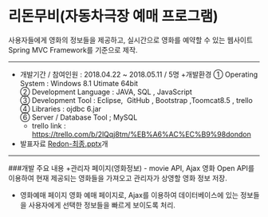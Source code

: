 # 리돈무비(자동차극장 예매 프로그램)
사용자들에게 영화의 정보들을 제공하고, 실시간으로 영화를 예약할 수 있는 웹사이트
Spring MVC Framework를 기준으로 제작.

---
+ 개발기간 / 참여인원 : 2018.04.22 ~ 2018.05.11 / 5명
+개발환경
  ① Operating System : Windows 8.1 Utimate 64bit <br>
  ➁ Development Language : JAVA, SQL , JavaScript <br>
  ➂ Development Tool : Eclipse,  GitHub , Bootstrap ,Toomcat8.5 , trello <br>
  ➃ Libraries : ojdbc 6.jar <br>
  ➅ Server / Database Tool ; MySQL <br>
  * trello link : https://trello.com/b/2lQqj8tm/%EB%A6%AC%EC%B9%98dondon
 + 발표자료
 [Redon-최종.pptx](https://github.com/mpbs215/movie0509/files/9251878/Redon-.pptx)개
---
###개발 주요 내용
+관리자 페이지(영화정보) - movie API, Ajax
  영화 Open API를 이용하여 현재 제공되는 영화들을 가져오고 관리자가 상영할 영화 정보 저장.
+ 영화예매 페이지
   영화 예매 페이지로, Ajax를 이용하여 데이터베이스에 있는 정보들을 사용자에게 선택한 정보들을 빠르게 보이도록 처리.

